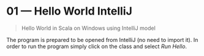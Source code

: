 # 01 &mdash; Hello World IntelliJ   
> Hello World in Scala on Windows using IntelliJ model

The program is prepared to be opened from IntelliJ (no need to import it). In order to run the program simply click on the class and select *Run Hello*.